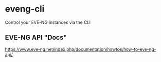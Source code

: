 # eveng-cli
Control your EVE-NG instances via the CLI

## EVE-NG API "Docs"
https://www.eve-ng.net/index.php/documentation/howtos/how-to-eve-ng-api/